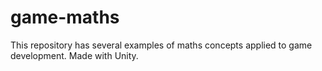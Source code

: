 # game-maths
This repository has several examples of maths concepts applied to game development.
Made with Unity.
